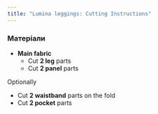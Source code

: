 ```yaml
---
title: "Lumina leggings: Cutting Instructions"
---
```


### Матеріали

- **Main fabric**
  - Cut **2 leg** parts
  - Cut **2 panel** parts

Optionally

- Cut **2 waistband** parts on the fold
- Cut **2 pocket** parts
